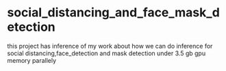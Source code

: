 # social_distancing_and_face_mask_detection
this project has inference of my work about how we can do inference for social distancing,face_detection  and mask detection under 3.5 gb gpu memory parallely
